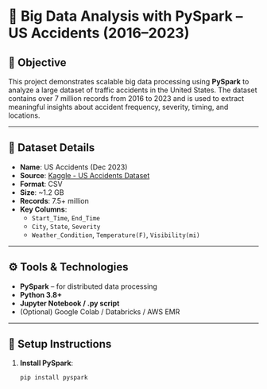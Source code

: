# 🚗 Big Data Analysis with PySpark – US Accidents (2016–2023)

## 📌 Objective

This project demonstrates scalable big data processing using **PySpark** to analyze a large dataset of traffic accidents in the United States. The dataset contains over 7 million records from 2016 to 2023 and is used to extract meaningful insights about accident frequency, severity, timing, and locations.

---

## 📁 Dataset Details

- **Name**: US Accidents (Dec 2023)
- **Source**: [Kaggle - US Accidents Dataset](https://www.kaggle.com/datasets/sobhanmoosavi/us-accidents)
- **Format**: CSV
- **Size**: ~1.2 GB
- **Records**: 7.5+ million
- **Key Columns**:
  - `Start_Time`, `End_Time`
  - `City`, `State`, `Severity`
  - `Weather_Condition`, `Temperature(F)`, `Visibility(mi)`

---

## ⚙️ Tools & Technologies

- **PySpark** – for distributed data processing
- **Python 3.8+**
- **Jupyter Notebook / .py script**
- (Optional) Google Colab / Databricks / AWS EMR

---

## 🚀 Setup Instructions

1. **Install PySpark**:
   ```bash
   pip install pyspark
